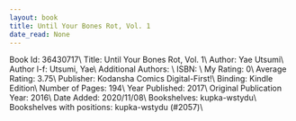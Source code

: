 ```yaml
---
layout: book
title: Until Your Bones Rot, Vol. 1
date_read: None
---
```


Book Id: 36430717\ 
Title: Until Your Bones Rot, Vol. 1\ 
Author: Yae Utsumi\ 
Author l-f: Utsumi, Yae\ 
Additional Authors: \ 
ISBN: \ 
My Rating: 0\ 
Average Rating: 3.75\ 
Publisher: Kodansha Comics Digital-First!\ 
Binding: Kindle Edition\ 
Number of Pages: 194\ 
Year Published: 2017\ 
Original Publication Year: 2016\ 
Date Added: 2020/11/08\ 
Bookshelves: kupka-wstydu\ 
Bookshelves with positions: kupka-wstydu (#2057)\ 

